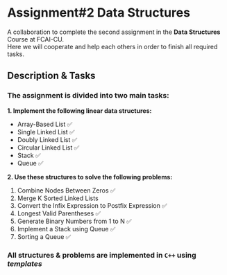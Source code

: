 # Assignment#2 Data Structures
A collaboration to complete the second assignment in the **Data Structures** Course at FCAI-CU.\
Here we will cooperate and help each others in order to finish all required tasks.

## Description & Tasks
### The assignment is divided into two main tasks:

**1. Implement the following linear data structures:**

- Array-Based List :white_check_mark:
- Single Linked List :white_check_mark:
- Doubly Linked List :white_check_mark:
- Circular Linked List :white_check_mark:
- Stack :white_check_mark:
- Queue :white_check_mark:

**2. Use these structures to solve the following problems:**

1. Combine Nodes Between Zeros :white_check_mark:
2. Merge K Sorted Linked Lists
3. Convert the Infix Expression to Postfix Expression :white_check_mark:
4. Longest Valid Parentheses :white_check_mark:
5. Generate Binary Numbers from 1 to N :white_check_mark:
6. Implement a Stack using Queue :white_check_mark:
7. Sorting a Queue :white_check_mark:

### All structures & problems are implemented in `C++` using *templates*
